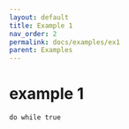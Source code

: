 ```yaml
---
layout: default
title: Example 1
nav_order: 2
permalink: docs/examples/ex1
parent: Examples
---
```


# example 1

```
do while true
```